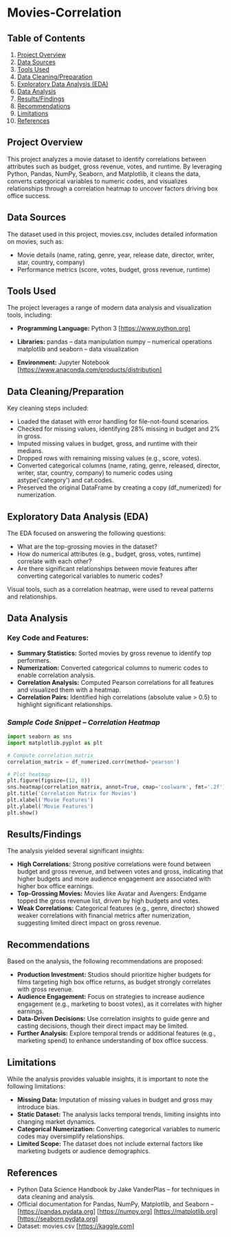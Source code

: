 # Movies-Correlation

## Table of Contents
1. [Project Overview](#project-overview)
2. [Data Sources](#data-sources)
3. [Tools Used](#tools-used)
4. [Data Cleaning/Preparation](#data-cleaningpreparation)
5. [Exploratory Data Analysis (EDA)](#exploratory-data-analysis-eda)
6. [Data Analysis](#data-analysis)
7. [Results/Findings](#resultsfindings)
8. [Recommendations](#recommendations)
9. [Limitations](#limitations)
10. [References](#references)

## Project Overview
This project analyzes a movie dataset to identify correlations between attributes such as budget, gross revenue, votes, and runtime. By leveraging Python, Pandas, NumPy, Seaborn, and Matplotlib, it cleans the data, converts categorical variables to numeric codes, and visualizes relationships through a correlation heatmap to uncover factors driving box office success.

## Data Sources
The dataset used in this project, movies.csv, includes detailed information on movies, such as:

- Movie details (name, rating, genre, year, release date, director, writer, star, country, company)
- Performance metrics (score, votes, budget, gross revenue, runtime)

## Tools Used
The project leverages a range of modern data analysis and visualization tools, including:

- **Programming Language:** Python 3 [https://www.python.org]
- **Libraries:**
pandas – data manipulation
numpy – numerical operations
matplotlib and seaborn – data visualization


- **Environment:** Jupyter Notebook [https://www.anaconda.com/products/distribution]

## Data Cleaning/Preparation
Key cleaning steps included:

- Loaded the dataset with error handling for file-not-found scenarios.
- Checked for missing values, identifying 28% missing in budget and 2% in gross.
- Imputed missing values in budget, gross, and runtime with their medians.
- Dropped rows with remaining missing values (e.g., score, votes).
- Converted categorical columns (name, rating, genre, released, director, writer, star, country, company) to numeric codes using astype('category') and cat.codes.
- Preserved the original DataFrame by creating a copy (df_numerized) for numerization.

## Exploratory Data Analysis (EDA)
The EDA focused on answering the following questions:

- What are the top-grossing movies in the dataset?
- How do numerical attributes (e.g., budget, gross, votes, runtime) correlate with each other?
- Are there significant relationships between movie features after converting categorical variables to numeric codes?

Visual tools, such as a correlation heatmap, were used to reveal patterns and relationships. 

## Data Analysis
### **Key Code and Features:**

- **Summary Statistics:** Sorted movies by gross revenue to identify top performers.
- **Numerization:** Converted categorical columns to numeric codes to enable correlation analysis.
- **Correlation Analysis:** Computed Pearson correlations for all features and visualized them with a heatmap.
- **Correlation Pairs:** Identified high correlations (absolute value > 0.5) to highlight significant relationships.

### ***Sample Code Snippet – Correlation Heatmap***
```python
import seaborn as sns
import matplotlib.pyplot as plt

# Compute correlation matrix
correlation_matrix = df_numerized.corr(method='pearson')

# Plot heatmap
plt.figure(figsize=(12, 8))
sns.heatmap(correlation_matrix, annot=True, cmap='coolwarm', fmt='.2f')
plt.title('Correlation Matrix for Movies')
plt.xlabel('Movie Features')
plt.ylabel('Movie Features')
plt.show()
```

## Results/Findings
The analysis yielded several significant insights:

- **High Correlations:** Strong positive correlations were found between budget and gross revenue, and between votes and gross, indicating that higher budgets and more audience engagement are associated with higher box office earnings.
- **Top-Grossing Movies:** Movies like Avatar and Avengers: Endgame topped the gross revenue list, driven by high budgets and votes.
- **Weak Correlations:** Categorical features (e.g., genre, director) showed weaker correlations with financial metrics after numerization, suggesting limited direct impact on gross revenue.

## Recommendations
Based on the analysis, the following recommendations are proposed:

- **Production Investment:** Studios should prioritize higher budgets for films targeting high box office returns, as budget strongly correlates with gross revenue.
- **Audience Engagement:** Focus on strategies to increase audience engagement (e.g., marketing to boost votes), as it correlates with higher earnings.
- **Data-Driven Decisions:** Use correlation insights to guide genre and casting decisions, though their direct impact may be limited.
- **Further Analysis:** Explore temporal trends or additional features (e.g., marketing spend) to enhance understanding of box office success.

## Limitations
While the analysis provides valuable insights, it is important to note the following limitations:

- **Missing Data:** Imputation of missing values in budget and gross may introduce bias.
- **Static Dataset:** The analysis lacks temporal trends, limiting insights into changing market dynamics.
- **Categorical Numerization:** Converting categorical variables to numeric codes may oversimplify relationships.
- **Limited Scope:** The dataset does not include external factors like marketing budgets or audience demographics.

## References

- Python Data Science Handbook by Jake VanderPlas – for techniques in data cleaning and analysis.
- Official documentation for Pandas, NumPy, Matplotlib, and Seaborn – [https://pandas.pydata.org] [https://numpy.org] [https://matplotlib.org] [https://seaborn.pydata.org]
- Dataset: movies.csv [https://kaggle.com]
